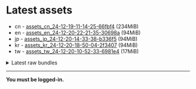 # Latest assets
- cn - [assets_cn_24-12-19-11-14-25-66fbf4](https://github.com/ArknightsAssets/NewAssets/actions/runs/12466939089/artifacts/2355828116) (234MiB)
- en - [assets_en_24-12-20-22-21-35-30698a](https://github.com/ArknightsAssets/NewAssets/actions/runs/12466939089/artifacts/2355826059) (94MiB)
- jp - [assets_jp_24-12-20-14-33-38-b336f5](https://github.com/ArknightsAssets/NewAssets/actions/runs/12466939089/artifacts/2355828452) (94MiB)
- kr - [assets_kr_24-12-20-18-50-04-2f3407](https://github.com/ArknightsAssets/NewAssets/actions/runs/12466939089/artifacts/2355828458) (94MiB)
- tw - [assets_tw_24-12-20-10-52-33-6981e4](https://github.com/ArknightsAssets/NewAssets/actions/runs/12466939089/artifacts/2355824782) (17MiB)

<details>
<summary>Latest raw bundles</summary>

- cn - [bundles_cn_24-12-19-11-14-25-66fbf4](https://github.com/ArknightsAssets/NewAssets/actions/runs/12466939089/artifacts/2355828354) (92MiB)
- en - [bundles_en_24-12-20-22-21-35-30698a](https://github.com/ArknightsAssets/NewAssets/actions/runs/12466939089/artifacts/2355826138) (30MiB)
- jp - [bundles_jp_24-12-20-14-33-38-b336f5](https://github.com/ArknightsAssets/NewAssets/actions/runs/12466939089/artifacts/2355828556) (30MiB)
- kr - [bundles_kr_24-12-20-18-50-04-2f3407](https://github.com/ArknightsAssets/NewAssets/actions/runs/12466939089/artifacts/2355828551) (29MiB)
- tw - [bundles_tw_24-12-20-10-52-33-6981e4](https://github.com/ArknightsAssets/NewAssets/actions/runs/12466939089/artifacts/2355824870) (6.8MiB)

</details>

---

**You must be logged-in.**
